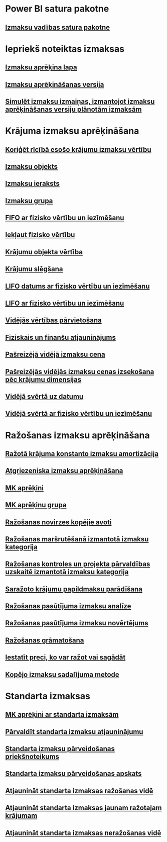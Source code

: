 # Power BI satura pakotne
## [Izmaksu vadības satura pakotne](/dynamics365/operations/dev-itpro/analytics/cost-management-content-pack?toc=/dynamics365/operations/supply-chain/toc.json)
# Iepriekš noteiktas izmaksas
## [Izmaksu aprēķina lapa](costing-sheets.md)
## [Izmaksu aprēķināšanas versija](costing-versions.md)
## [Simulēt izmaksu izmaiņas, izmantojot izmaksu aprēķināšanas versiju plānotām izmaksām](simulate-cost-changes-costing-version-planned-costs.md)
# Krājuma izmaksu aprēķināšana
## [Koriģēt rīcībā esošo krājumu izmaksu vērtību](adjust-hand-inventory-cost-values.md)
## [Izmaksu objekts](cost-object.md)
## [Izmaksu ieraksts](cost-entries.md)
## [Izmaksu grupa](cost-groups.md)
## [FIFO ar fizisko vērtību un iezīmēšanu](fifo-physical-value-marking.md)
## [Iekļaut fizisko vērtību](include-physical-value.md)
## [Krājumu objekta vērtība](physical-quantity.md)
## [Krājumu slēgšana](inventory-close.md)
## [LIFO datums ar fizisko vērtību un iezīmēšanu](lifo-date-physical-value-marking.md)
## [LIFO ar fizisko vērtību un iezīmēšanu](lifo-physical-value-marking.md)
## [Vidējās vērtības pārvietošana](moving-average.md)
## [Fiziskais un finanšu atjauninājums](physical-financial-updates.md)
## [Pašreizējā vidējā izmaksu cena](running-average-cost-price.md)
## [Pašreizējās vidējās izmaksu cenas izsekošana pēc krājumu dimensijas](track-running-average-cost-per-inventory-dimension.md)
## [Vidējā svērtā uz datumu](weighted-average-date.md)
## [Vidējā svērtā ar fizisko vērtību un iezīmēšanu](weighted-average-physical-value-marking.md)
# Ražošanas izmaksu aprēķināšana
## [Ražotā krājuma konstanto izmaksu amortizācija](amortize-constant-costs-manufactured-item.md)
## [Atgriezeniska izmaksu aprēķināšana](backflush-costing.md)
## [MK aprēķini](bom-calculations.md)
## [MK aprēķinu grupa](bom-calculation-groups.md)
## [Ražošanas novirzes kopējie avoti](common-sources-of-production-variances.md)
## [Ražošanas maršrutēšanā izmantotā izmaksu kategorija](cost-categories-used-production-routings.md)
## [Ražošanas kontroles un projekta pārvaldības uzskaitē izmantotā izmaksu kategorija](cost-categories-used-production-control-project-management-accounting.md)
## [Saražoto krājumu papildmaksu parādīšana](charges-manufactured-item.md)
## [Ražošanas pasūtījuma izmaksu analīze](production-order-cost-analysis.md)
## [Ražošanas pasūtījuma izmaksu novērtējums](production-order-cost-estimation.md)
## [Ražošanas grāmatošana](production-posting.md)
## [Iestatīt preci, ko var ražot vai sagādāt](manufactured-items-treated-as-purchased-items.md)
## [Kopējo izmaksu sadalījuma metode](methodology-total-cost-allocation.md)
# Standarta izmaksas
## [MK aprēķini ar standarta izmaksām](information-used-bom-calculations-standard-costs.md)
## [Pārvaldīt standarta izmaksu atjauninājumu](manage-standard-cost-updates.md)
## [Standarta izmaksu pārveidošanas priekšnoteikums](prerequisites-standard-cost-conversion.md)
## [Standarta izmaksu pārveidošanas apskats](standard-cost-conversion-overview.md)
## [Atjaunināt standarta izmaksas ražošanas vidē](update-standard-costs-manufacturing-environment.md)
## [Atjaunināt standarta izmaksas jaunam ražotajam krājumam](update-standard-costs-new-manufactured-item.md)
## [Atjaunināt standarta izmaksas neražošanas vidē](update-standard-costs-non-manufacturing-environment.md)



